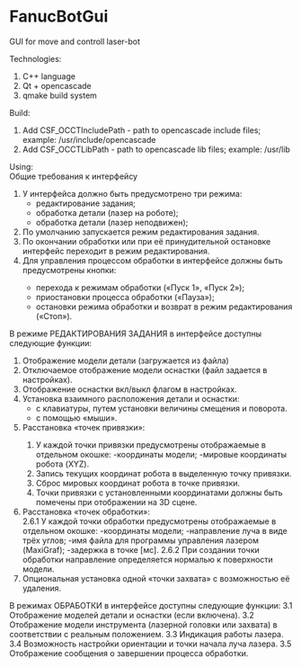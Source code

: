 # FanucBotGui
GUI for move and controll laser-bot

Technologies:
1. C++ language
2. Qt + opencascade
3. qmake build system

Build:
1. Add CSF_OCCTIncludePath - path to opencascade include files;
   example: /usr/include/opencascade
2. Add CSF_OCCTLibPath - path to opencascade lib files;
   example: /usr/lib
   
Using:</br>
Общие требования к интерфейсу
<ol>
    <li>У интерфейса должно быть предусмотрено три режима:
       <ul>
        <li>редактирование задания;</li>
        <li>обработка детали (лазер на роботе);</li>
        <li>обработка детали (лазер неподвижен);</ul></li>
    <li>По умолчанию запускается режим редактирования задания.</li>
    <li>По окончании обработки или при её принудительной остановке интерфейс переходит в режим редактирования. </li>
    <li>Для управления процессом обработки в интерфейсе должны быть предусмотрены кнопки:</li>
        <ul>
        <li>перехода к режимам обработки («Пуск 1», «Пуск 2»);</li>
        <li>приостановки процесса обработки («Пауза»);</li>
        <li>остановки режима обработки и возврат в режим редактирования («Стоп»).</li></li>
        </ul>
   </ol>

В режиме РЕДАКТИРОВАНИЯ ЗАДАНИЯ в интерфейсе доступны следующие функции:
<ol>
    <li>Отображение модели детали (загружается из файла)</li>
    <li>Отключаемое отображение модели оснастки (файл задается в настройках).</li>
    <li>Отображение оснастки вкл/выкл флагом в настройках.</li>
    <li>Установка взаимного расположения детали и оснастки:
        <ul>
        <li>с клавиатуры, путем установки величины смещения и поворота.</li>
        <li>с помощью «мыши».</li>
        </ul></li>
    <li>Расстановка «точек привязки»: </li>
        <ol>
        <li>У каждой точки привязки предусмотрены отображаемые в отдельном окошке:
            -координаты модели;
            -мировые координаты робота (XYZ). </li>
        <li>Запись текущих координат робота в выделенную точку привязки.</li>
        <li>Сброс мировых координат робота в точке привязки.</li>
        <li>Точки привязки с установленными координатами должны быть помечены при отображении на 3D сцене.</li>
        </ol>
    <li>Расстановка «точек обработки»:</li>
        2.6.1 У каждой точки обработки предусмотрены отображаемые в отдельном окошке:
            -координаты модели;
            -направление луча в виде трёх углов;
            -имя файла для программы управления лазером (MaxiGraf);
            -задержка в точке [мс].
        2.6.2 При создании точки обработки направление определяется нормалью к поверхности модели.
    <li>Опциональная установка одной «точки захвата» с возможностью её удаления.</li>
</ol>

В режимах ОБРАБОТКИ в интерфейсе доступны следующие функции:
    3.1 Отображение моделей детали и оснастки (если включена).
    3.2 Отображение модели инструмента (лазерной головки или захвата) в соответствии с реальным положением.
    3.3 Индикация работы лазера.
    3.4 Возможность настройки ориентации и точки начала луча лазера.
    3.5 Отображение сообщения о завершении процесса обработки.
